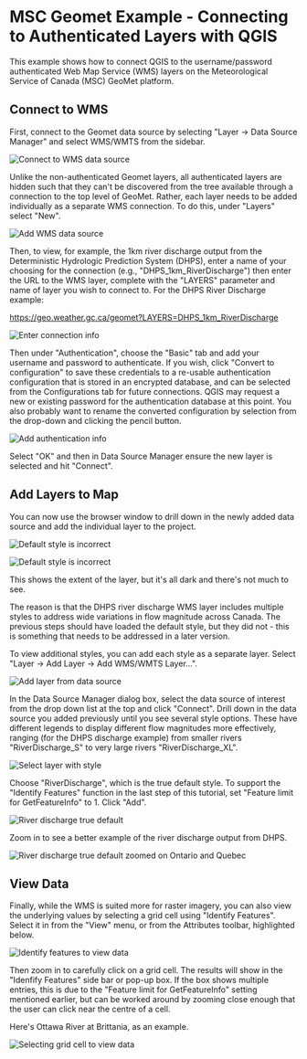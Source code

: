 # MSC Geomet Example - Connecting to Authenticated Layers with QGIS

This example shows how to connect QGIS to the username/password authenticated Web Map Service (WMS) layers on the Meteorological Service of Canada (MSC) GeoMet platform.

## Connect to WMS
First, connect to the Geomet data source by selecting "Layer -> Data Source Manager" and select WMS/WMTS from the sidebar.

![Connect to WMS data source](images/01_add_wms_data_source.PNG)

Unlike the non-authenticated Geomet layers, all authenticated layers are hidden such that they can't be discovered from the tree available through a connection to the top level of GeoMet. Rather, each layer needs to be added individually as a separate WMS connection. To do this, under "Layers" select "New".

![Add WMS data source](images/02_add_wms_data_source.PNG)

Then, to view, for example, the 1km river discharge output from the Deterministic Hydrologic Prediction System (DHPS), enter a name of your choosing for the connection (e.g., "DHPS_1km_RiverDischarge") then enter the URL to the WMS layer, complete with the "LAYERS" parameter and name of layer you wish to connect to. For the DHPS River Discharge example:

https://geo.weather.gc.ca/geomet?LAYERS=DHPS_1km_RiverDischarge

![Enter connection info](images/03_connect_create_connection.PNG)

Then under "Authentication", choose the "Basic" tab and add your username and password to authenticate. If you wish, click "Convert to configuration" to save these credentials to a re-usable authentication configuration that is stored in an encrypted database, and can be selected from the Configurations tab for future connections. QGIS may request a new or existing password for the authentication database at this point. You also probably want to rename the converted configuration by selection from the drop-down and clicking the pencil button.

![Add authentication info](images/04_connect_add_authentication.PNG)

Select "OK" and then in Data Source Manager ensure the new layer is selected and hit "Connect".

## Add Layers to Map

You can now use the browser window to drill down in the newly added data source and add the individual layer to the project.

![Default style is incorrect](images/05a_add_layer_default_style.PNG)

![Default style is incorrect](images/05b_river_discharge_false_default.PNG)

This shows the extent of the layer, but it's all dark and there's not much to see. 

The reason is that the DHPS river discharge WMS layer includes multiple styles to address wide variations in flow magnitude across Canada. The previous steps should have loaded the default style, but they did not - this is something that needs to be addressed in a later version.

To view additional styles, you can add each style as a separate layer. Select "Layer -> Add Layer -> Add WMS/WMTS Layer...".

![Add layer from data source](images/06_add_layer_from_data_source.PNG)

In the Data Source Manager dialog box, select the data source of interest from the drop down list at the top and click "Connect". Drill down in the data source you added previously until you see several style options. These have different legends to display different flow magnitudes more effectively, ranging (for the DHPS discharge example) from smaller rivers "RiverDischarge_S" to very large rivers "RiverDischarge_XL".

![Select layer with style](images/07_add_wms_layer_with_style.PNG)

Choose "RiverDischarge", which is the true default style. To support the "Identify Features" function in the last step of this tutorial, set "Feature limit for GetFeatureInfo" to 1. Click "Add".

![River discharge true default](images/08_river_discharge_true_default.PNG)

Zoom in to see a better example of the river discharge output from DHPS.

![River discharge true default zoomed on Ontario and Quebec](images/09_river_discharge_true_default_ONQC.PNG)

## View Data

Finally, while the WMS is suited more for raster imagery, you can also view the underlying values by selecting a grid cell using "Identify Features". Select it in from the "View" menu, or from the Attributes toolbar, highlighted below.

![Identify features to view data](images/10_identify_features.PNG)

Then zoom in to carefully click on a grid cell. The results will show in the "Idenfify Features" side bar or pop-up box. If the box shows multiple entries, this is due to the "Feature limit for GetFeatureInfo" setting mentioned earlier, but can be worked around by zooming close enough that the user can click near the centre of a cell.

Here's Ottawa River at Brittania, as an example.

![Selecting grid cell to view data](images/11_identify_features_select.PNG)








